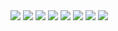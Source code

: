 <img src="portfolio/Capture.PNG"/>
<img src="portfolio/Capture2.PNG"/>
<img src="portfolio/Capture3.PNG"/>
<img src="portfolio/Capture4.PNG"/>
<img src="portfolio/Capture5.PNG"/>
<img src="portfolio/Capture6.PNG"/>
<img src="portfolio/Capture7.PNG"/>
<img src="portfolio/Capture8.PNG"/>


